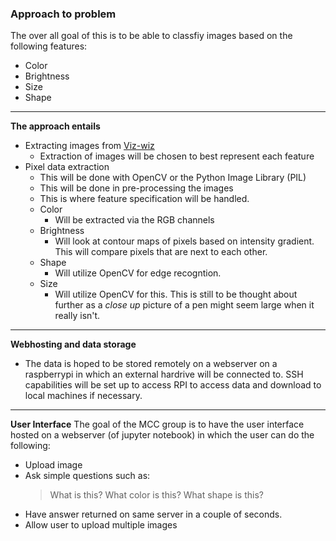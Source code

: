 ### Approach to problem 
The over all goal of this is to be able to classfiy images based on the following features:
- Color
- Brightness 
- Size 
- Shape
---

__The approach entails__
* Extracting images from [Viz-wiz](https://vizwiz.org/tasks-and-datasets/vqa/) 
  * Extraction of images will be chosen to best represent each feature 
* Pixel data extraction 
  * This will be done with OpenCV or the Python Image Library (PIL)
  * This will be done in pre-processing the images
  * This is where feature specification will be handled. 
  * Color
     * Will be extracted via the RGB channels
  * Brightness 
     * Will look at contour maps of pixels based on intensity gradient. This will compare pixels that are next to each other. 
  * Shape 
     * Will utilize OpenCV for edge recogntion. 
  * Size 
      * Will utilize OpenCV for this. This is still to be thought about further as a _close up_ picture of a pen might seem large when it really isn't.
  
---

__Webhosting and data storage__
* The data is hoped to be stored remotely on a webserver on a raspberrypi in which an external hardrive will be connected to. SSH capabilities will be set up to access RPI to access data and download to local machines if necessary. 
---
__User Interface__
The goal of the MCC group is to have the user interface hosted on a webserver (of jupyter notebook) in which the user can do the following:
* Upload image 
* Ask simple questions such as:
   > What is this?
   > What color is this?
   > What shape is this?
* Have answer returned on same server in a couple of seconds. 
* Allow user to upload multiple images 

